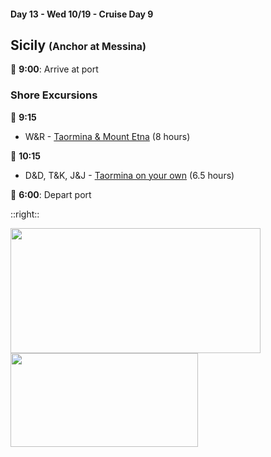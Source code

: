 #### Day 13 - Wed 10/19 - Cruise Day 9
## **Sicily** <span style="font-size:75%">(Anchor at Messina)</span>

🚢 **9:00**: Arrive at port

### Shore Excursions
🏰 **9:15** 
* W&R - [Taormina & Mount Etna](https://www.carnival.com/shore-excursions/messina-sicily/taormina--mt-etna-814032?selectedVariant=PR20221011010814032202210190915) (8 hours)

🏰 **10:15** 
* D&D, T&K, J&J - [Taormina on your own](https://www.carnival.com/shore-excursions/messina-sicily/taormina-on-your-own-814034?selectedVariant=PR20221011010814034202210191015) (6.5 hours)

🚢 **6:00**: Depart port

::right::

<img src="/taormina-and-mount-etna.jpg" height="200" width="400" style="margin:auto">
<br>
<img src="/taormina-on-your-own.jpg" height="150" width="300" style="margin:auto">